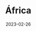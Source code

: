 ﻿---
title: "África"
date: 2023-02-26
description: "África"
weight: 50
type: "docs"
card_image: "south_africa_giraffe_africa.jpg"
---